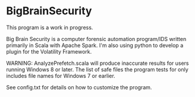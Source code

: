 # BigBrainSecurity

This program is a work in progress. 

Big Brain Security is a computer forensic automation program/IDS written primarily in Scala with Apache Spark. I'm 
also using python to develop a plugin for the Volatility Framework.

WARNING: AnalyzePrefetch.scala will produce inaccurate results for users running Windows 8 or later. The 
list of safe files the program tests for only includes file names for Windows 7 or earlier. 

See config.txt for details on how to customize the program.
